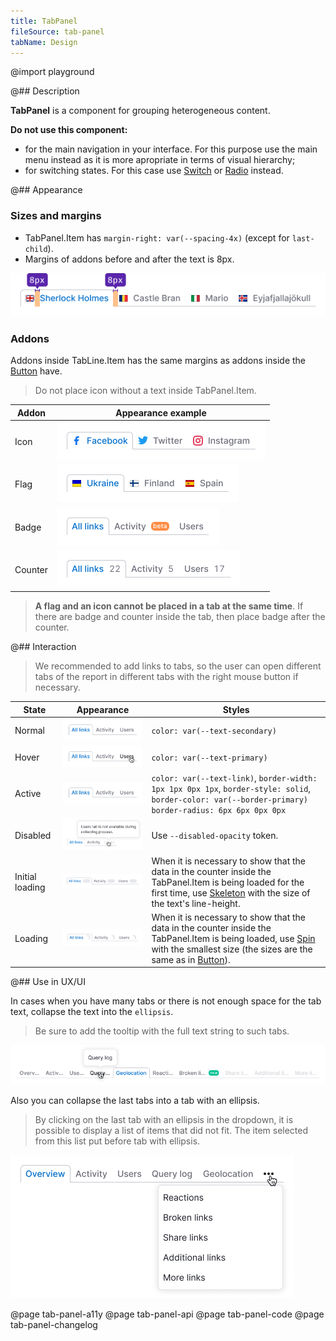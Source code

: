 ```yaml
---
title: TabPanel
fileSource: tab-panel
tabName: Design
---
```


@import playground

@## Description

**TabPanel** is a component for grouping heterogeneous content.

**Do not use this component:**

- for the main navigation in your interface. For this purpose use the main menu instead as it is more apropriate in terms of visual hierarchy;
- for switching states. For this case use [Switch](/components/switch/) or [Radio](/components/radio/) instead.

@## Appearance

### Sizes and margins

- TabPanel.Item has `margin-right: var(--spacing-4x)` (except for `last-child`).
- Margins of addons before and after the text is 8px.

![tab-m](static/tab-m.png)

### Addons

Addons inside TabLine.Item has the same margins as addons inside the [Button](/components/button/) have.

> Do not place icon without a text inside TabPanel.Item.

| Addon   | Appearance example               |
| ------- | -------------------------------- |
| Icon    | ![icon-addon](static/icon.png)   |
| Flag    | ![flag-addon](static/flag.png)   |
| Badge   | ![badge-addon](static/badge.png) |
| Counter | ![counter](static/counter.png)   |

> **A flag and an icon cannot be placed in a tab at the same time**. If there are badge and counter inside the tab, then place badge after the counter.

@## Interaction

> We recommended to add links to tabs, so the user can open different tabs of the report in different tabs with the right mouse button if necessary.

| State           | Appearance                                           | Styles                                                                                                                                                                                                                |
| --------------- | ---------------------------------------------------- | --------------------------------------------------------------------------------------------------------------------------------------------------------------------------------------------------------------------- |
| Normal          | ![normal state](static/normal-active.png)            | `color: var(--text-secondary)`                                                                                                                                                                                       |
| Hover           | ![hover state](static/hover.png)                     | `color: var(--text-primary)`                                                                                                                                                                                         |
| Active          | ![active state](static/normal-active.png)            | `color: var(--text-link)`, `border-width: 1px 1px 0px 1px`, `border-style: solid`, `border-color: var(--border-primary)` `border-radius: 6px 6px 0px 0px`                                                        |
| Disabled        | ![disabled state](static/disabled.png)               | Use `--disabled-opacity` token.                                                                                                                                                                                       |
| Initial loading | ![initial loading state](static/initial-loading.png) | When it is necessary to show that the data in the counter inside the TabPanel.Item is being loaded for the first time, use [Skeleton](/components/skeleton/) with the size of the text's line-height.                 |
| Loading         | ![loading state](static/loading.png)                 | When it is necessary to show that the data in the counter inside the TabPanel.Item is being loaded, use [Spin](/components/spin/) with the smallest size (the sizes are the same as in [Button](/components/button)). |

@## Use in UX/UI

In cases when you have many tabs or there is not enough space for the tab text, collapse the text into the `ellipsis`.

> Be sure to add the tooltip with the full text string to such tabs.

![ellipsis](static/ellipsis.png)

Also you can collapse the last tabs into a tab with an ellipsis.

> By clicking on the last tab with an ellipsis in the dropdown, it is possible to display a list of items that did not fit. The item selected from this list put before tab with ellipsis.

![tab-collapse](static/tab-collapse.png)

@page tab-panel-a11y
@page tab-panel-api
@page tab-panel-code
@page tab-panel-changelog
